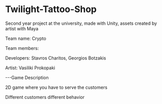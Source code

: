 # Twilight-Tattoo-Shop
Second year project at the university, made with Unity, assets created by artist with Maya

Team name: Crypto

Team members:

Developers: Stavros Charitos, Georgios Botzakis

Artist: Vasiliki Prokopaki

---Game Description

2D game where you have to serve the customers

Different customers different behavior

